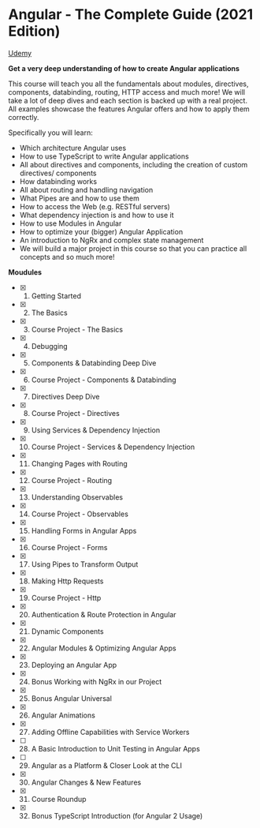 # Angular - The Complete Guide (2021 Edition)
[Udemy](https://www.udemy.com/course/the-complete-guide-to-angular-2/)

**Get a very deep understanding of how to create Angular applications**

This course will teach you all the fundamentals about modules, directives, components, databinding, routing, HTTP access and much more! We will take a lot of deep dives and each section is backed up with a real project. All examples showcase the features Angular offers and how to apply them correctly.

Specifically you will learn:

- Which architecture Angular uses
- How to use TypeScript to write Angular applications
- All about directives and components, including the creation of custom directives/ components
- How databinding works
- All about routing and handling navigation
- What Pipes are and how to use them
- How to access the Web (e.g. RESTful servers)
- What dependency injection is and how to use it
- How to use Modules in Angular
- How to optimize your (bigger) Angular Application
- An introduction to NgRx and complex state management
- We will build a major project in this course so that you can practice all concepts and so much more!

**Moudules**

- [x] 1. Getting Started
- [x] 2. The Basics
- [x] 3. Course Project - The Basics
- [x] 4. Debugging
- [x] 5. Components & Databinding Deep Dive
- [x] 6. Course Project - Components & Databinding
- [x] 7. Directives Deep Dive
- [x] 8. Course Project - Directives
- [x] 9. Using Services & Dependency Injection
- [x] 10. Course Project - Services & Dependency Injection
- [x] 11. Changing Pages with Routing
- [x] 12. Course Project - Routing
- [x] 13. Understanding Observables
- [x] 14. Course Project - Observables
- [x] 15. Handling Forms in Angular Apps
- [x] 16. Course Project - Forms
- [x] 17. Using Pipes to Transform Output
- [x] 18. Making Http Requests
- [x] 19. Course Project - Http
- [x] 20. Authentication & Route Protection in Angular
- [x] 21. Dynamic Components
- [x] 22. Angular Modules & Optimizing Angular Apps
- [x] 23. Deploying an Angular App
- [x] 24. Bonus Working with NgRx in our Project
- [x] 25. Bonus Angular Universal
- [x] 26. Angular Animations
- [x] 27. Adding Offline Capabilities with Service Workers
- [ ] 28. A Basic Introduction to Unit Testing in Angular Apps
- [ ] 29. Angular as a Platform & Closer Look at the CLI
- [x] 30. Angular Changes & New Features
- [x] 31. Course Roundup
- [x] 32. Bonus TypeScript Introduction (for Angular 2 Usage)
